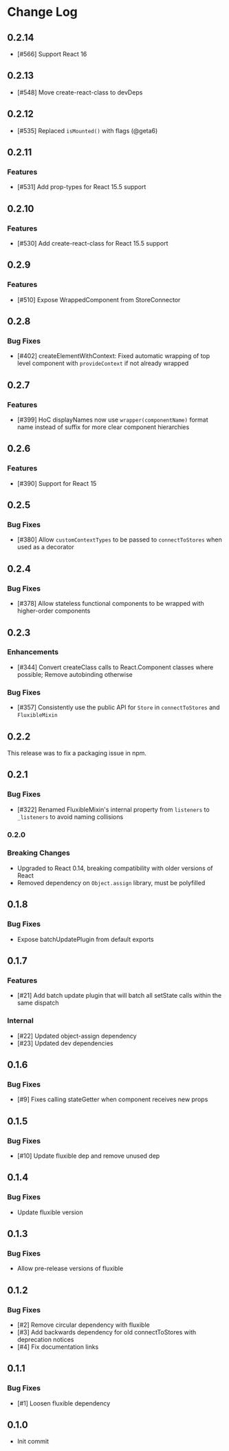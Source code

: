 # Change Log

## 0.2.14

* [#566] Support React 16

## 0.2.13

* [#548] Move create-react-class to devDeps

## 0.2.12

* [#535] Replaced `isMounted()` with flags (@geta6)

## 0.2.11

### Features

* [#531] Add prop-types for React 15.5 support

## 0.2.10

### Features

* [#530] Add create-react-class for React 15.5 support

## 0.2.9

### Features

 * [#510] Expose WrappedComponent from StoreConnector

## 0.2.8

### Bug Fixes

 * [#402] createElementWithContext: Fixed automatic wrapping of top level component with `provideContext` if not
 already wrapped

## 0.2.7

### Features

 * [#399] HoC displayNames now use `wrapper(componentName)` format name instead of suffix for more clear component
 hierarchies

## 0.2.6

### Features

 * [#390] Support for React 15

## 0.2.5

### Bug Fixes

 * [#380] Allow `customContextTypes` to be passed to `connectToStores` when used as a decorator

## 0.2.4

### Bug Fixes

 * [#378] Allow stateless functional components to be wrapped with higher-order components

## 0.2.3

### Enhancements

 * [#344] Convert createClass calls to React.Component classes where possible; Remove autobinding otherwise

### Bug Fixes

 * [#357] Consistently use the public API for `Store` in `connectToStores` and `FluxibleMixin`

## 0.2.2

This release was to fix a packaging issue in npm.

## 0.2.1

### Bug Fixes

 * [#322] Renamed FluxibleMixin's internal property from `listeners` to `_listeners` to avoid naming collisions

### 0.2.0

### Breaking Changes

 * Upgraded to React 0.14, breaking compatibility with older versions of React
 * Removed dependency on `Object.assign` library, must be polyfilled

## 0.1.8

### Bug Fixes

 * Expose batchUpdatePlugin from default exports

## 0.1.7

### Features

 * [#21] Add batch update plugin that will batch all setState calls within the same dispatch

### Internal

 * [#22] Updated object-assign dependency
 * [#23] Updated dev dependencies


## 0.1.6

### Bug Fixes

 * [#9] Fixes calling stateGetter when component receives new props

## 0.1.5

### Bug Fixes

 * [#10] Update fluxible dep and remove unused dep

## 0.1.4

### Bug Fixes

 * Update fluxible version

## 0.1.3

### Bug Fixes

 * Allow pre-release versions of fluxible

## 0.1.2

### Bug Fixes

 * [#2] Remove circular dependency with fluxible
 * [#3] Add backwards dependency for old connectToStores with deprecation notices
 * [#4] Fix documentation links

## 0.1.1

### Bug Fixes

 * [#1] Loosen fluxible dependency

## 0.1.0

 * Init commit

